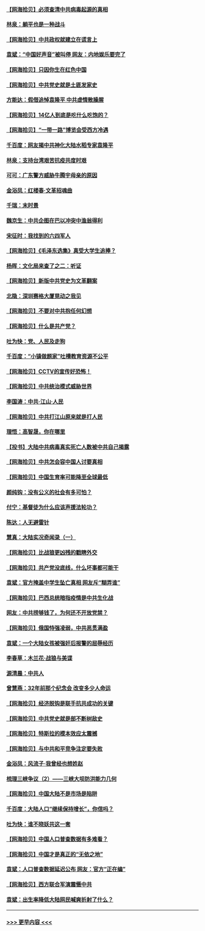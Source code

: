 #### [【网海拾贝】必须查清中共病毒起源的真相](../pages/nsc993/n12984276.md?t=05300002) 
#### [林泉：躺平也是一种战斗](../pages/nsc993/n12984194.md?t=05300002) 
#### [【网海拾贝】中共政权就建立在谎言上](../pages/nsc993/n12981880.md?t=05300002) 
#### [袁斌：“中国好声音”被叫停 网友：内地娱乐要完了](../pages/nsc993/n12981826.md?t=05300002) 
#### [【网海拾贝】只因你生在红色中国](../pages/nsc993/n12979096.md?t=05300002) 
#### [【网海拾贝】中共党史就是土匪发家史](../pages/nsc993/n12976478.md?t=05300002) 
#### [方能达：假借追悼袁隆平 中共虚情散臊腥](../pages/nsc993/n12976396.md?t=05300002) 
#### [【网海拾贝】14亿人到底是吃什么吃饱的？](../pages/nsc993/n12974125.md?t=05300002) 
#### [【网海拾贝】“一带一路”博览会受西方冷遇](../pages/nsc993/n12971787.md?t=05300002) 
#### [千百度：网友揭中共神化大陆水稻专家袁隆平](../pages/nsc993/n12971733.md?t=05300002) 
#### [林泉：支持台湾艰苦抗疫共度时艰](../pages/nsc993/n12971350.md?t=05300002) 
#### [可可：广东警方威胁牛腾宇母亲的原因](../pages/nsc993/n12971100.md?t=05300002) 
#### [金浴凤：红楼春·文革招魂曲](../pages/nsc993/n12970354.md?t=05300002) 
#### [千瑞：末时景](../pages/nsc993/n12970337.md?t=05300002) 
#### [魏京生：中共企图在巴以冲突中渔翁得利](../pages/nsc993/n12970286.md?t=05300002) 
#### [宋征时：我找到的六四军人](../pages/nsc993/n12970213.md?t=05300002) 
#### [【网海拾贝】《毛泽东选集》真受大学生追捧？](../pages/nsc993/n12968779.md?t=05300002) 
#### [杨晖：文化局来查了之二：听证](../pages/nsc993/n12966528.md?t=05300002) 
#### [【网海拾贝】新版中共党史为文革翻案](../pages/nsc993/n12967526.md?t=05300002) 
#### [北隐：深圳赛格大厦晃动之我见](../pages/nsc993/n12967393.md?t=05300002) 
#### [【网海拾贝】不要对中共抱任何幻想](../pages/nsc993/n12965222.md?t=05300002) 
#### [【网海拾贝】什么是共产党？](../pages/nsc993/n12962781.md?t=05300002) 
#### [吐为快：党、人民及走狗](../pages/nsc993/n12962747.md?t=05300002) 
#### [千百度：“小镇做题家”吐槽教育资源不公平](../pages/nsc993/n12962705.md?t=05300002) 
#### [【网海拾贝】CCTV的宣传好恐怖！](../pages/nsc993/n12959984.md?t=05300002) 
#### [【网海拾贝】中共统治模式威胁世界](../pages/nsc993/n12957622.md?t=05300002) 
#### [李国涛：中共‧江山‧人民](../pages/nsc993/n12957502.md?t=05300002) 
#### [【网海拾贝】中共打江山原来就是打人民](../pages/nsc993/n12954345.md?t=05300002) 
#### [理悟：高智晟，你在哪里](../pages/nsc993/n12953115.md?t=05300002) 
#### [【投书】大陆中共病毒真实死亡人数被中共自己揭露](../pages/nsc993/n12953050.md?t=05300002) 
#### [【网海拾贝】中共怎会容中国人讨要真相](../pages/nsc993/n12952161.md?t=05300002) 
#### [【网海拾贝】中国生育率可能降至全球最低](../pages/nsc993/n12948793.md?t=05300002) 
#### [颜纯钩：没有公义的社会有多可怕？](../pages/nsc993/n12947626.md?t=05300002) 
#### [付宁：基督徒为什么应该声援法轮功？](../pages/nsc993/n12947233.md?t=05300002) 
#### [陈达：人无避雷针](../pages/nsc993/n12947098.md?t=05300002) 
#### [慧真：大陆实况奇闻录（一）](../pages/nsc993/n12945811.md?t=05300002) 
#### [【网海拾贝】比战狼更凶残的戳瞎外交](../pages/nsc993/n12945717.md?t=05300002) 
#### [【网海拾贝】共产党没底线，什么坏事都可能干](../pages/nsc993/n12942090.md?t=05300002) 
#### [袁斌：官方掩盖中学生坠亡真相 网友斥“糊弄谁”](../pages/nsc993/n12942029.md?t=05300002) 
#### [【网海拾贝】巴西总统暗指疫情是中共生化战](../pages/nsc993/n12938999.md?t=05300002) 
#### [网友：中共捞够钱了，为何还不开放党禁？](../pages/nsc993/n12938952.md?t=05300002) 
#### [【网海拾贝】俄国恃强凌弱，中共恶贯满盈](../pages/nsc993/n12936626.md?t=05300002) 
#### [袁斌：一个大陆女孩被强奸后报警的屈辱经历](../pages/nsc993/n12936547.md?t=05300002) 
#### [李春草：木兰花·战狼与美谍](../pages/nsc993/n12935995.md?t=05300002) 
#### [源清晨：中共人](../pages/nsc993/n12935589.md?t=05300002) 
#### [曾慧燕：32年前那个纪念会 改变多少人命运](../pages/nsc993/n12934233.md?t=05300002) 
#### [【网海拾贝】经济脱钩是联手抗共成功的关键](../pages/nsc993/n12934176.md?t=05300002) 
#### [【网海拾贝】中共党史就是部不断树敌史](../pages/nsc993/n12932844.md?t=05300002) 
#### [【网海拾贝】特斯拉的模本效应太震撼](../pages/nsc993/n12925626.md?t=05300002) 
#### [【网海拾贝】与中共和平竞争注定要失败](../pages/nsc993/n12923326.md?t=05300002) 
#### [金浴凤：风流子‧我曾经也想姓赵](../pages/nsc993/n12920911.md?t=05300002) 
#### [梳理三峡争议（2）——三峡大坝防洪能力几何](../pages/nsc993/n12920173.md?t=05300002) 
#### [【网海拾贝】中国大陆不是市场是陷阱](../pages/nsc993/n12920143.md?t=05300002) 
#### [千百度：大陆人口“继续保持增长”，你信吗？](../pages/nsc993/n12918946.md?t=05300002) 
#### [吐为快：谁不晓妖共这一套](../pages/nsc993/n12918941.md?t=05300002) 
#### [【网海拾贝】中国人口普查数据有多难看？](../pages/nsc993/n12917822.md?t=05300002) 
#### [【网海拾贝】中国才是真正的“无依之地”](../pages/nsc993/n12915845.md?t=05300002) 
#### [袁斌：人口普查数据延迟公布 网友：官方“正在编”](../pages/nsc993/n12915748.md?t=05300002) 
#### [【网海拾贝】西方联合军演震慑中共](../pages/nsc993/n12913466.md?t=05300002) 
#### [袁斌：出生率降低大陆网民喊爽折射了什么？](../pages/nsc993/n12913365.md?t=05300002) 

----
#### [ >>> 更早内容 <<< ](../indexes/nsc993-earlier.md)
